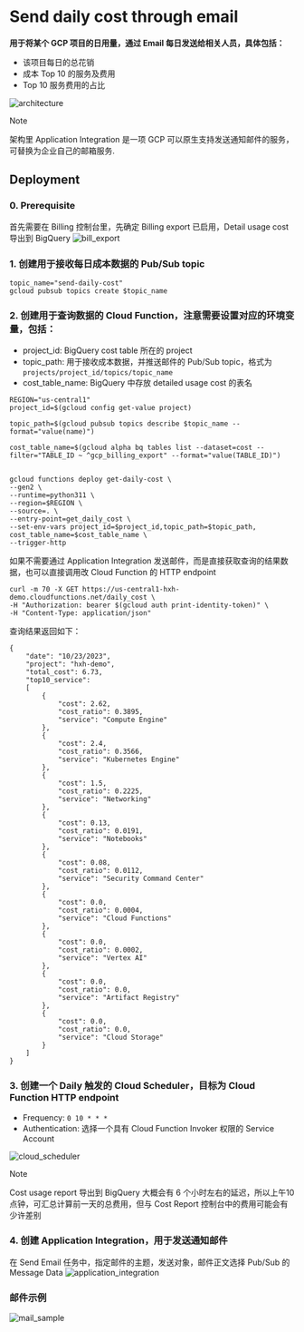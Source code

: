 # Send daily cost through email

**用于将某个 GCP 项目的日用量，通过 Email 每日发送给相关人员，具体包括：**
 - 该项目每日的总花销
 - 成本 Top 10 的服务及费用
 - Top 10 服务费用的占比

![architecture](images/architecture.png)

> [!NOTE]  
> 架构里 Application Integration 是一项 GCP 可以原生支持发送通知邮件的服务，可替换为企业自己的邮箱服务.

## Deployment
### 0. Prerequisite 
首先需要在 Billing 控制台里，先确定 Billing export 已启用，Detail usage cost 导出到 BigQuery
![bill_export](images/billing_export.png)

### 1. 创建用于接收每日成本数据的 Pub/Sub topic
```
topic_name="send-daily-cost"
gcloud pubsub topics create $topic_name
```

### 2. 创建用于查询数据的 Cloud Function，注意需要设置对应的环境变量，包括：
 - project_id: BigQuery cost table 所在的 project
 - topic_path: 用于接收成本数据，并推送邮件的 Pub/Sub topic，格式为 ```projects/project_id/topics/topic_name```
 - cost_table_name: BigQuery 中存放 detailed usage cost 的表名 
```
REGION="us-central1"
project_id=$(gcloud config get-value project)

topic_path=$(gcloud pubsub topics describe $topic_name --format="value(name)")

cost_table_name=$(gcloud alpha bq tables list --dataset=cost --filter="TABLE_ID ~ ^gcp_billing_export" --format="value(TABLE_ID)")


gcloud functions deploy get-daily-cost \
--gen2 \
--runtime=python311 \
--region=$REGION \
--source=. \
--entry-point=get_daily_cost \
--set-env-vars project_id=$project_id,topic_path=$topic_path, cost_table_name=$cost_table_name \
--trigger-http 
```

如果不需要通过 Application Integration 发送邮件，而是直接获取查询的结果数据，也可以直接调用改 Cloud Function 的 HTTP endpoint
```
curl -m 70 -X GET https://us-central1-hxh-demo.cloudfunctions.net/daily_cost \
-H "Authorization: bearer $(gcloud auth print-identity-token)" \
-H "Content-Type: application/json"
```

查询结果返回如下：
```
{
    "date": "10/23/2023",
    "project": "hxh-demo",
    "total_cost": 6.73,
    "top10_service":
    [
        {
            "cost": 2.62,
            "cost_ratio": 0.3895,
            "service": "Compute Engine"
        },
        {
            "cost": 2.4,
            "cost_ratio": 0.3566,
            "service": "Kubernetes Engine"
        },
        {
            "cost": 1.5,
            "cost_ratio": 0.2225,
            "service": "Networking"
        },
        {
            "cost": 0.13,
            "cost_ratio": 0.0191,
            "service": "Notebooks"
        },
        {
            "cost": 0.08,
            "cost_ratio": 0.0112,
            "service": "Security Command Center"
        },
        {
            "cost": 0.0,
            "cost_ratio": 0.0004,
            "service": "Cloud Functions"
        },
        {
            "cost": 0.0,
            "cost_ratio": 0.0002,
            "service": "Vertex AI"
        },
        {
            "cost": 0.0,
            "cost_ratio": 0.0,
            "service": "Artifact Registry"
        },
        {
            "cost": 0.0,
            "cost_ratio": 0.0,
            "service": "Cloud Storage"
        }
    ]
}
```


### 3. 创建一个 Daily 触发的 Cloud Scheduler，目标为 Cloud Function HTTP endpoint
 - Frequency: ```0 10 * * *```
 - Authentication: 选择一个具有 Cloud Function Invoker 权限的 Service Account

![cloud_scheduler](images/cloud_scheduler.png)

> [!NOTE]  
> Cost usage report 导出到 BigQuery 大概会有 6 个小时左右的延迟，所以上午10点钟，可汇总计算前一天的总费用，但与 Cost Report 控制台中的费用可能会有少许差别

### 4. 创建 Application Integration，用于发送通知邮件
在 Send Email 任务中，指定邮件的主题，发送对象，邮件正文选择 Pub/Sub 的 Message Data
![application_integration](images/application_integration.png)

### 邮件示例
![mail_sample](images/mail_sample.png)
